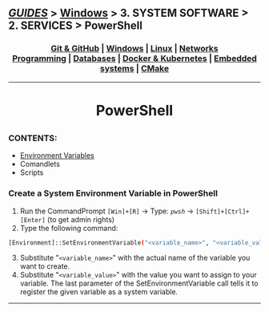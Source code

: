 ## [_GUIDES_][guides] > [Windows][win]  > 3. SYSTEM SOFTWARE > 2. SERVICES > **PowerShell**

### <p align=center>[Git & GitHub][git] | [Windows][win] | [Linux][linux] | [Networks][nets] <br/> [Programming][progLang] | [Databases][db] | [Docker & Kubernetes][docker] | [Embedded systems][embSys] | [CMake][CMake] </p>

<!--
* [_GUIDES_][guides]
* [Git & GitHub][git]
* [Windows][win]
* [Linux][linux] (Unix)
* [Networks][nets]
* [Programming Languages][progLang]
* [Databases][db]
* [Docker & Kubernetes][docker]
* [Embedded systems][embSys]
* [CMake][CMake]
-->

[guides]:   ../../../../../../README.md
[git]:      ../../../../../001_Git_and_GitHub_/Git_And_GitHub.md
[win]:      ../../../../Windows.md
[linux]:    ../../../../../003_Linux_(Unix)_/Linux_(Unix).md
[nets]:     ../../../../../004_Networks_/Networks.md
[progLang]: ../../../../../005_Programming_languages_/Programming.md
[db]:       ../../../../../006_Databases_/Databases.md
[docker]:   ../../../../../007_Docker_and_Kubernetes_/Docker_and_Kubernates.md
[embSys]:   ../../../../../008_Embedded_systems_/Embedded_systems.md
[CMake]:    ../../../../../009_CMake_/CMake_Tutorial.md

---
<!-- ---------------------------------- * Navigation * ---------------------------------- -->

# <p align=center><b>PowerShell</b></p>

### CONTENTS:

* [Environment Variables][EnvVari]
* Comandlets
* Scripts

### Create a System Environment Variable in PowerShell

1. Run the CommandPrompt `[Win]+[R]` -> Type: *`pwsh`* -> `[Shift]+[Ctrl]+[Enter]` (to get admin rights)
2. Type the following command:

```bash
[Environment]::SetEnvironmentVariable("<variable_name>", "<variable_value>" ,"Machine")
```

3. Substitute "`<variable_name>`" with the actual name of the variable you want to create.
4. Substitute "`<variable_value>`" with the value you want to assign to your variable.
The last parameter of the SetEnvironmentVariable call tells it to register the given variable as a system variable.

<!--
* [Environment Variables][EnvVari]
-->

[EnvVari]: ../../3_EnvironmentVariables_/read/EnvironmentVariables.md

---